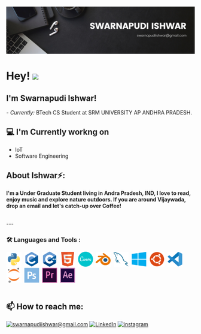![Swarnapudi Ishwar Banner Image](./banner1.png)
<!-- <h2 align='center'>Swarnapudi Ishwar @ pudiish</h2>
<p align='center'><b>Under Graduate Student at SRM UNIVERSITY AP ANDHRA PRADESH</b></p> -->

<h1>Hey! <img src="https://media.giphy.com/media/hvRJCLFzcasrR4ia7z/giphy.gif" width="25px"/></h1>


<h2>I'm Swarnapudi Ishwar!</h2> 
- <i>Currently:</i> BTech CS Student at SRM UNIVERSITY AP ANDHRA PRADESH.

<h2>💻 I'm Currently workng on</h2>

- IoT
- Software Engineering

<h2> About Ishwar⚡:</h2>
<p><b>
I'm a Under Graduate Student living in Andra Pradesh, IND, I love to read, enjoy music and explore nature outdoors. If you are around Vijaywada, drop an email and let's catch-up over Coffee!
</b></p>
<br>
---

### :hammer_and_wrench: Languages and Tools :
<div>
  <img src="https://github.com/devicons/devicon/blob/master/icons/python/python-original.svg" title="Python" alt="java" width="40" height="40"/>&nbsp;
  <img src="https://github.com/devicons/devicon/blob/master/icons/c/c-original.svg" title="C" alt="java" width="40" height="40"/>&nbsp;
  <img src="https://github.com/devicons/devicon/blob/master/icons/cplusplus/cplusplus-original.svg" title="C++" alt="cpp" width="40" height="40"/>&nbsp;
  <img src="https://github.com/devicons/devicon/blob/master/icons/html5/html5-original.svg" title="HTML" alt="html" width="40" height="40"/>&nbsp;
  <img src="https://github.com/devicons/devicon/blob/master/icons/canva/canva-original.svg" title="Canva" alt="canva" width="40" height="40"/>&nbsp;
  <img src="https://github.com/devicons/devicon/blob/master/icons/blender/blender-original.svg" title="Blender" alt="Blender" width="40" height="40"/>&nbsp;
  <img src="https://github.com/devicons/devicon/blob/master/icons/mysql/mysql-original.svg" title="MySQL" alt="sql" width="40" height="40"/>&nbsp;
  <img src="https://github.com/devicons/devicon/blob/master/icons/windows8/windows8-original.svg" title="Windows" alt="win" width="40" height="40"/>&nbsp;
  <img src="https://github.com/devicons/devicon/blob/master/icons/ubuntu/ubuntu-plain.svg" title="Linux" alt="linux" width="40" height="40"/>&nbsp;
  <img src="https://github.com/devicons/devicon/blob/master/icons/vscode/vscode-original.svg" title="VSCode" alt="vscode" width="40" height="40"/>&nbsp;
  <img src="https://github.com/devicons/devicon/blob/master/icons/jupyter/jupyter-original.svg" title="Jupyter" alt="jupyter" width="40" height="40"/>&nbsp;
  <img src="https://github.com/devicons/devicon/blob/master/icons/photoshop/photoshop-plain.svg" title="Photoshop" alt="Photoshop" width="40" height="40"/>&nbsp;
  <img src="https://github.com/devicons/devicon/blob/master/icons/premierepro/premierepro-original.svg" title="Premier pro" alt="Premier pro" width="40";height="40"/>&nbsp;
  <img src="https://github.com/devicons/devicon/blob/master/icons/aftereffects/aftereffects-original.svg" title="After effects" alt="After effects" width="40";height="40"/>&nbsp;
  
</div>
<br>

<h2>📫 How to reach me:</h2>

<a href="mailto:swarnapudiishwar@gmail.com">![swarnapudiishwar@gmail.com](https://img.shields.io/badge/Gmail-D14836?style=for-the-badge&logo=gmail&logoColor=white)</a> <a href="https://www.linkedin.com/in/swarnapudi-ishwar-baa1411b0/">![LinkedIn](https://img.shields.io/badge/LinkedIn-0077B5?style=for-the-badge&logo=linkedin&logoColor=white)</a>
<a href = "https://www.instagram.com/pudiish/"><img src="https://img.shields.io/badge/Instagram-E4405F?style=for-the-badge&logo=instagram&logoColor=white" alt="instagram"/></a>

